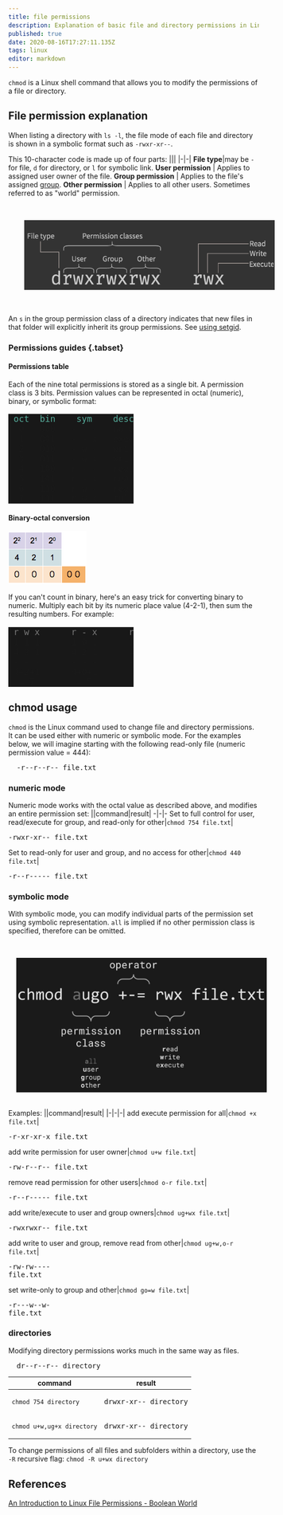 ```yaml
---
title: file permissions
description: Explanation of basic file and directory permissions in Linux, as well as chmod usage
published: true
date: 2020-08-16T17:27:11.135Z
tags: linux
editor: markdown
---
```


`chmod` is a Linux shell command that allows you to modify the permissions of a file or directory.

## File permission explanation

When listing a directory with `ls -l`, the file mode of each file and directory is shown in a symbolic format such as `-rwxr-xr--`.

This 10-character code is made up of four parts:
|||
|-|-|
**File type**|may be `-` for file, `d` for directory, or `l` for symbolic link.
**User permission** | Applies to assigned user owner of the file.
**Group permission** | Applies to the file's assigned [group](/Linux/groups).
**Other permission** | Applies to all other users. Sometimes referred to as "world" permission.

<img src="/assets/classes.png.webp" style="filter: invert(.8); padding: 32px" />

An `s` in the group permission class of a directory indicates that new files in that folder will explicitly inherit its group permissions. See [using setgid](/Linux/groups#using-setgid).

### Permissions guides {.tabset}
#### Permissions table
Each of the nine total permissions is stored as a single bit. A permission class is 3 bits. Permission values can be represented in octal (numeric), binary, or symbolic format:
<br>
<pre style="font-size: 1.25em; background-color: #181818; width: 50%">
<span style="color: #5a9"> oct  bin    sym    description</span>
  0   000   - - -   no permissions
  1   001   - - x   execute only
  2   010   - w -   write only
  3   011   - w x   write and execute
  4   100   r - -   read only
  5   101   r - x   read and execute
  6   110   r w -   read and write
  7   111   r w x   full control
</pre>

#### Binary-octal conversion
![binary_counter_3digits.gif](/assets/binary_counter_3digits.gif)

If you can't count in binary, here's an easy trick for converting binary to numeric. Multiply each bit by its numeric place value (4-2-1), then sum the resulting numbers. For example:
<pre style="font-size: 1.25em; background-color: #181818; width: 50%">
<span style="color: #777"> r w x      r - x      r - -</span>
 1 1 1      1 0 1      1 0 0
 4 2 1      4 2 1      4 2 1
 - - -      - - -      - - -
 4+2+1      4+0+1      4+0+0
  = 7        = 5        = 4
</pre>

## chmod usage
`chmod` is the Linux command used to change file and directory permissions. It can be used either with numeric or symbolic mode.  For the examples below, we will imagine starting with the following read-only file (numeric permission value = 444):
<br>
<pre>
  -r--r--r-- file.txt
</pre>

### numeric mode
Numeric mode works with the octal value as described above, and modifies an entire permission set:
||command|result|
-|-|-
Set to full control for user, read/execute for group, and read-only for other|`chmod 754 file.txt`|<pre>-rwxr-xr-- file.txt</pre>
Set to read-only for user and group, and no access for other|`chmod 440 file.txt`|<pre>-r--r----- file.txt</pre>

### symbolic mode
With symbolic mode, you can modify individual parts of the permission set using symbolic representation.
`all` is implied if no other permission class is specified, therefore can be omitted.

<img src="/assets/chmod.png" style="filter: invert(.9); padding: 32px 0 16px 16px" />

Examples:
||command|result|
|-|-|-|
add execute permission for all|`chmod +x file.txt`|<pre>-r-xr-xr-x file.txt</pre>
add write permission for user owner|`chmod u+w file.txt`|<pre>-rw-r--r-- file.txt</pre>
remove read permission for other users|`chmod o-r file.txt`|<pre>-r--r----- file.txt</pre>
add write/execute to user and group owners|`chmod ug+wx file.txt`|<pre>-rwxrwxr-- file.txt</pre>
add write to user and group, remove read from other|`chmod ug+w,o-r file.txt`|<pre>-rw-rw---- file.txt</pre>
set write-only to group and other|`chmod go=w file.txt`|<pre>-r---w--w- file.txt</pre>

### directories
Modifying directory permissions works much in the same way as files.
<pre>
  dr--r--r-- directory
</pre>
|command|result|
|-|-|
`chmod 754 directory`|<pre>drwxr-xr-- directory</pre>
`chmod u+w,ug+x directory`|<pre>drwxr-xr-- directory</pre>

To change permissions of all files and subfolders within a directory, use the `-R` recursive flag:
`chmod -R u+wx directory`

## References
[An Introduction to Linux File Permissions - Boolean World](https://www.booleanworld.com/introduction-linux-file-permissions/)